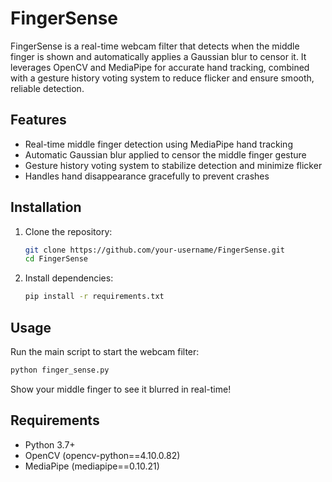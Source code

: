 # FingerSense

FingerSense is a real-time webcam filter that detects when the middle finger is shown and automatically applies a Gaussian blur to censor it. It leverages OpenCV and MediaPipe for accurate hand tracking, combined with a gesture history voting system to reduce flicker and ensure smooth, reliable detection.

## Features

- Real-time middle finger detection using MediaPipe hand tracking  
- Automatic Gaussian blur applied to censor the middle finger gesture  
- Gesture history voting system to stabilize detection and minimize flicker  
- Handles hand disappearance gracefully to prevent crashes  

## Installation

1. Clone the repository:
    ```bash
    git clone https://github.com/your-username/FingerSense.git
    cd FingerSense
    ````

2. Install dependencies:

   ```bash
   pip install -r requirements.txt
   ```

## Usage

Run the main script to start the webcam filter:

  ```bash
python finger_sense.py
  ```

Show your middle finger to see it blurred in real-time!

## Requirements

* Python 3.7+
* OpenCV (opencv-python==4.10.0.82)
* MediaPipe (mediapipe==0.10.21)
